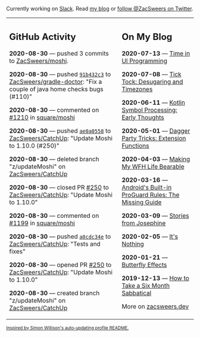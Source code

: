 Currently working on [Slack](https://slack.com/). Read [my blog](https://zacsweers.dev/) or [follow @ZacSweers on Twitter](https://twitter.com/ZacSweers).

<table><tr><td valign="top" width="60%">

## GitHub Activity
<!-- githubActivity starts -->
**2020-08-30** — pushed 3 commits to [ZacSweers/moshi](https://api.github.com/repos/ZacSweers/moshi).

**2020-08-30** — pushed [`91b432c3`](https://github.com/ZacSweers/gradle-doctor/commit/91b432c3d72d5ce29e86acc0091827c44f64029f) to [ZacSweers/gradle-doctor](https://api.github.com/repos/ZacSweers/gradle-doctor): "Fix a couple of java home checks bugs (#110)"

**2020-08-30** — commented on [#1210](https://github.com/square/moshi/pull/1210#issuecomment-683458038) in [square/moshi](https://api.github.com/repos/square/moshi)

**2020-08-30** — pushed [`ae0a0558`](https://github.com/ZacSweers/CatchUp/commit/ae0a0558a8b50f328fc773132ac8259db1579a70) to [ZacSweers/CatchUp](https://api.github.com/repos/ZacSweers/CatchUp): "Update Moshi to 1.10.0 (#250)"

**2020-08-30** — deleted branch "z/updateMoshi" on [ZacSweers/CatchUp](https://api.github.com/repos/ZacSweers/CatchUp)

**2020-08-30** — closed PR [#250](https://api.github.com/repos/ZacSweers/CatchUp/pulls/250) to [ZacSweers/CatchUp](https://api.github.com/repos/ZacSweers/CatchUp): "Update Moshi to 1.10.0"

**2020-08-30** — commented on [#1199](https://github.com/square/moshi/issues/1199#issuecomment-683448488) in [square/moshi](https://api.github.com/repos/square/moshi)

**2020-08-30** — pushed [`a0cdc34e`](https://github.com/ZacSweers/CatchUp/commit/a0cdc34e41e00098b2ef54b95518157fb34e4a3f) to [ZacSweers/CatchUp](https://api.github.com/repos/ZacSweers/CatchUp): "Tests and fixes"

**2020-08-30** — opened PR [#250](https://api.github.com/repos/ZacSweers/CatchUp/pulls/250) to [ZacSweers/CatchUp](https://api.github.com/repos/ZacSweers/CatchUp): "Update Moshi to 1.10.0"

**2020-08-30** — created branch "z/updateMoshi" on [ZacSweers/CatchUp](https://api.github.com/repos/ZacSweers/CatchUp)
<!-- githubActivity ends -->
</td><td valign="top" width="40%">

## On My Blog
<!-- blog starts -->
**2020-07-13** — [Time in UI Programming](https://www.zacsweers.dev/time-in-ui/)

**2020-07-08** — [Tick Tock: Desugaring and Timezones](https://www.zacsweers.dev/ticktock-desugaring-timezones/)

**2020-06-11** — [Kotlin Symbol Processing: Early Thoughts](https://www.zacsweers.dev/kotlin-symbol-processor-early-thoughts/)

**2020-05-01** — [Dagger Party Tricks: Extension Functions](https://www.zacsweers.dev/dagger-party-tricks-extension-functions/)

**2020-04-03** — [Making My WFH Life Bearable](https://www.zacsweers.dev/making-wfh-life-bearable/)

**2020-03-16** — [Android's Built-in ProGuard Rules: The Missing Guide](https://www.zacsweers.dev/android-proguard-rules/)

**2020-03-09** — [Stories from Josephine](https://www.zacsweers.dev/stories-from-josephine/)

**2020-02-05** — [It's Nothing](https://www.zacsweers.dev/its-nothing/)

**2020-01-21** — [Butterfly Effects](https://www.zacsweers.dev/butterfly-effects/)

**2019-12-13** — [How to Take a Six Month Sabbatical](https://www.zacsweers.dev/how-to-take-a-six-month-sabbatical/)
<!-- blog ends -->
More on [zacsweers.dev](https://zacsweers.dev/)
</td></tr></table>

<sub><a href="https://simonwillison.net/2020/Jul/10/self-updating-profile-readme/">Inspired by Simon Willison's auto-updating profile README.</a></sub>